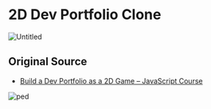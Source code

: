 # 2D Dev Portfolio Clone 
![Untitled](https://github.com/SRVSRR/2D-Dev-Portfolio/assets/135499024/5616c00a-90bd-40dd-bf4a-6f04880e137a)

## Original Source
- <a href="https://youtu.be/wy_fSStEgMs?si=ik7MsjAjyLYLPjCn" target="_blank">Build a Dev Portfolio as a 2D Game – JavaScript Course</a>
 
![ped](https://github.com/SRVSRR/2D-Dev-Portfolio/assets/135499024/2046f5b3-838c-48d9-a43f-37712fbf7e81)




